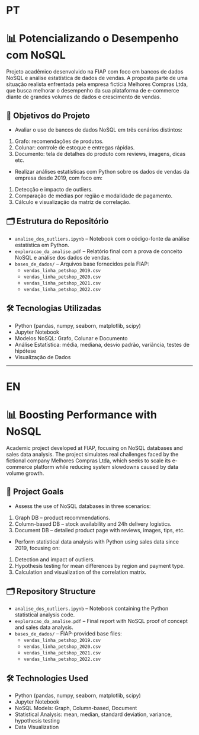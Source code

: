 # PT 
# 📊 Potencializando o Desempenho com NoSQL

Projeto acadêmico desenvolvido na FIAP com foco em bancos de dados NoSQL e análise estatística de dados de vendas. A proposta parte de uma situação realista enfrentada pela empresa fictícia Melhores Compras Ltda, que busca melhorar o desempenho da sua plataforma de e-commerce diante de grandes volumes de dados e crescimento de vendas.

## 🎯 Objetivos do Projeto

- Avaliar o uso de bancos de dados NoSQL em três cenários distintos:
1. Grafo: recomendações de produtos.
2. Colunar: controle de estoque e entregas rápidas.
3. Documento: tela de detalhes do produto com reviews, imagens, dicas etc.

- Realizar análises estatísticas com Python sobre os dados de vendas da empresa desde 2019, com foco em:
1. Detecção e impacto de outliers.
2. Comparação de médias por região e modalidade de pagamento.
3. Cálculo e visualização da matriz de correlação.

## 🗂️ Estrutura do Repositório

- `analise_dos_outliers.ipynb` – Notebook com o código-fonte da análise estatística em Python.
- `exploracao_da_analise.pdf` – Relatório final com a prova de conceito NoSQL e análise dos dados de vendas.
- `bases_de_dados/` – Arquivos base fornecidos pela FIAP:
  - `vendas_linha_petshop_2019.csv`
  - `vendas_linha_petshop_2020.csv`
  - `vendas_linha_petshop_2021.csv`
  - `vendas_linha_petshop_2022.csv`

## 🛠️ Tecnologias Utilizadas

- Python (pandas, numpy, seaborn, matplotlib, scipy)
- Jupyter Notebook
- Modelos NoSQL: Grafo, Colunar e Documento
- Análise Estatística: média, mediana, desvio padrão, variância, testes de hipótese
- Visualização de Dados

---

# EN
# 📊 Boosting Performance with NoSQL

Academic project developed at FIAP, focusing on NoSQL databases and sales data analysis. The project simulates real challenges faced by the fictional company Melhores Compras Ltda, which seeks to scale its e-commerce platform while reducing system slowdowns caused by data volume growth.

## 🎯 Project Goals
- Assess the use of NoSQL databases in three scenarios:
1. Graph DB – product recommendations.
2. Column-based DB – stock availability and 24h delivery logistics.
3. Document DB – detailed product page with reviews, images, tips, etc.

- Perform statistical data analysis with Python using sales data since 2019, focusing on:
1. Detection and impact of outliers.
2. Hypothesis testing for mean differences by region and payment type.
3. Calculation and visualization of the correlation matrix.

## 🗂️ Repository Structure

- `analise_dos_outliers.ipynb` – Notebook containing the Python statistical analysis code.
- `exploracao_da_analise.pdf` – Final report with NoSQL proof of concept and sales data analysis.
- `bases_de_dados/` – FIAP-provided base files:
  - `vendas_linha_petshop_2019.csv`
  - `vendas_linha_petshop_2020.csv`
  - `vendas_linha_petshop_2021.csv`
  - `vendas_linha_petshop_2022.csv`

## 🛠️ Technologies Used

- Python (pandas, numpy, seaborn, matplotlib, scipy)
- Jupyter Notebook
- NoSQL Models: Graph, Column-based, Document
- Statistical Analysis: mean, median, standard deviation, variance, hypothesis testing
- Data Visualization
